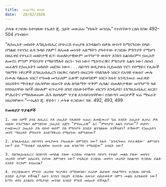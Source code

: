 ```yaml
---
title:  ተጨማሪ ሀሳብ
date:   28/02/2026
---
```


ታላቁ ተጋድሎ ከተባለው የኤለን ጂ. ኋይት መጽሐፍ “የክፋት መንስኤ” የተሰኘውን ርዕስ ከገጽ 492–504 ያንብቡ።

“ለኃጢአት መከሰት እግዚአብሔር በጭራሽ ተጠያቂ እንዳልሆነ በቃሉ ውስጥ ከሚናገረው በላይ በግልጽ የተነገረ ሌላ ጉዳይ የለም፤ ለአመፅ መነሳት አለማትን ያካተተው ተጋድሎ ምክንያት የሚሆን በዘፈቀደ የተነፈገ መለኮታዊ ፀጋ፣ በመለኮታዊውም መንግሥት ውስጥ እንከን አልነበረም። ኃጢአት ለመኖሩ ምንም ምክንያት የማይገኝለት ሰርጎ- ገብ ነው። ሚስጥራዊና ምክንያት አልባ ነው፤ ሰበብ መፈለግ የኃጢአትን መከሰት መደገፍ ነው። . . . ሰይጣን ወዲያውኑ ቢደመሰስ ኖሮ፣ የሰማይና የሌሎች ዓለማት ነዋሪዎች እግዚአብሔርን በፍቅር ሳይሆን በፍርሃት ባገለገሉት ነበር። የአሳቹ ተጽዕኖ ሙሉ በሙሉ ባልጠፋ ነበር፤ የዓመፅ መንፈስም ፈጽሞ አይወገድም ነበር። ክፋት እንዲጎመራ መፈቀድ ነበረበት። ማብቂያ በሌላቸው ዘመናት ሁሉ ለዓለማት ጥቅም ሲባል፣ በመለኮታዊው መንግሥት ላይ የሰነዘራቸው ክሶች በሁሉም ፍጥረታት ዘንድ በእውነተኛው ብርሃን እንዲታዩ፣ የእግዚአብሔር ፍርድ፣ ምሕረትና የማይለወጠው ሕጉ ለዘላለም ጥያቄ እንዳይነሳባቸው፣ የሰይጣን መርሆዎች ፍሬ ማፍራት ነበረባቸው። ”—ኤለን ጂ. ዋይት፣ ፣ ታላቁ ተጋድሎ፣ ገጽ. 492, 493, 499



**የመወያያ ጥያቄዎች**



`1. ብዙ ሰዎች እንደ ሉሲፈር ያለ ኃጢአት የሌለበት ፍጡር ለመጀመሪያ ጊዜ እንዴት ኃጢአት ሊሠራ ቻለ ብለው ይገረማሉ። ለምንድነው ኃጢአት እጅግ “ምስጢራዊ” እና “ምክንያት አልባ የሆነው”? ይህንን የመጀመሪያ ኃጢአት ያለ ሰበብ ወይም ያለ ምክንያት እንዴት ልንገልጸው እንችላለን? ይኸውም የኃጢአትን መነሻ ማስረዳት ምክንያት እንደማቅረብ የሚሆነው ለምንድነው?`

`2. እግዚአብሔር ሰይጣንን ወዲያውኑ ያላጠፋው ለምንድን ነው? ክፋት 'እንዲጎመራ የተፈቀደው' ለምንድን ነው? ይህ “ማብቂያ በሌላቸው ዘመናት ሁሉ ለዓለማት የሚበጀው” እንዴት ነው?`

`3. በእግዚአብሔርና በሰይጣን መካከል ያለው ተጋድሎ የስልጣን ሳይሆን የተለዮ መልክ ያለው መሆኑን መረዳት በጣም አስፈላጊ የሆነው ለምንድን ነው? የባሕርይ ተጋድሎ መሆኑን መረዳት ከስልጣን ተጋድሎ ይልቅ እንዴት ትርጉም ይሰጠናል?`

`4. የተጋድሎውን ምንነት መረዳቱ ግርዶሹን በማስወገድ፣ የራስዎ ሕይወት የአለማትን ተጋድሎ በትንሹ እንዴት ሊያሳይ ይችላል? አሁን እንኳን የዚህን ተጋድሎ እውነታ በሕይወትዎ በምን መልክ እያለፉበት ነው? ከማን ወገን እንደሆኑ በሚያሳይ መንገድ እንዴት ምላሽ መስጠት ይችላሉ?`